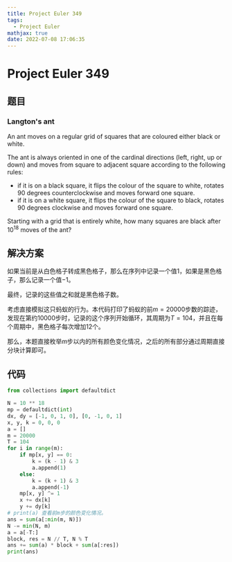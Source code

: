 ```yaml
---
title: Project Euler 349
tags:
  - Project Euler
mathjax: true
date: 2022-07-08 17:06:35
---
```


<escape><!-- more --></escape>

# Project Euler 349

## 题目

### Langton's ant

An ant moves on a regular grid of squares that are coloured either black or white.

The ant is always oriented in one of the cardinal directions (left, right, up or down) and moves from square to adjacent square according to the following rules:

- if it is on a black square, it flips the colour of the square to white, rotates $90$ degrees counterclockwise and moves forward one square.
- if it is on a white square, it flips the colour of the square to black, rotates $90$ degrees clockwise and moves forward one square.

Starting with a grid that is entirely white, how many squares are black after $10^{18}$ moves of the ant?

## 解决方案

如果当前是从白色格子转成黑色格子，那么在序列中记录一个值$1$，如果是黑色格子，那么记录一个值$-1$。

最终，记录的这些值之和就是黑色格子数。

考虑直接模拟这只蚂蚁的行为。本代码打印了蚂蚁的前$m=20000$步数的踪迹，发现在第约$10000$步时，记录的这个序列开始循环，其周期为$T=104$，并且在每个周期中，黑色格子每次增加$12$个。

那么，本题直接枚举$m$步以内的所有颜色变化情况，之后的所有部分通过周期直接分块计算即可。

## 代码

```py
from collections import defaultdict

N = 10 ** 18
mp = defaultdict(int)
dx, dy = [-1, 0, 1, 0], [0, -1, 0, 1]
x, y, k = 0, 0, 0
a = []
m = 20000
T = 104
for i in range(m):
    if mp[x, y] == 0:
        k = (k - 1) & 3
        a.append(1)
    else:
        k = (k + 1) & 3
        a.append(-1)
    mp[x, y] ^= 1
    x += dx[k]
    y += dy[k]
# print(a) 查看前m步的颜色变化情况。
ans = sum(a[:min(m, N)])
N -= min(N, m)
a = a[-T:]
block, res = N // T, N % T
ans += sum(a) * block + sum(a[:res])
print(ans)

```
